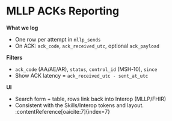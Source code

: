 # MLLP ACKs Reporting

**What we log**
- One row per attempt in `mllp_sends`
- On ACK: `ack_code`, `ack_received_utc`, optional `ack_payload`

**Filters**
- `ack_code` (AA/AE/AR), `status`, `control_id` (MSH‑10), `since`
- Show ACK latency = `ack_received_utc - sent_at_utc`

**UI**
- Search form + table, rows link back into Interop (MLLP/FHIR)
- Consistent with the Skills/Interop tokens and layout. :contentReference[oaicite:7]{index=7}
```
